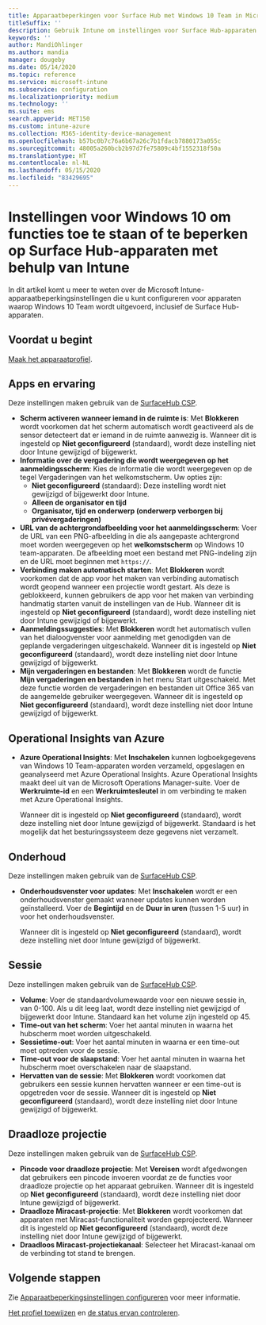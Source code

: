 ```yaml
---
title: Apparaatbeperkingen voor Surface Hub met Windows 10 Team in Microsoft Intune - Azure | Microsoft Docs
titleSuffix: ''
description: Gebruik Intune om instellingen voor Surface Hub-apparaten met Windows 10 team toe te voegen of te configureren.
keywords: ''
author: MandiOhlinger
ms.author: mandia
manager: dougeby
ms.date: 05/14/2020
ms.topic: reference
ms.service: microsoft-intune
ms.subservice: configuration
ms.localizationpriority: medium
ms.technology: ''
ms.suite: ems
search.appverid: MET150
ms.custom: intune-azure
ms.collection: M365-identity-device-management
ms.openlocfilehash: b57bc0b7c76a6b67a26c7b1fdacb7880173a055c
ms.sourcegitcommit: 48005a260bcb2b97d7fe75809c4bf1552318f50a
ms.translationtype: HT
ms.contentlocale: nl-NL
ms.lasthandoff: 05/15/2020
ms.locfileid: "83429695"
---
```

# <a name="windows-10-team-settings-to-allow-or-restrict-features-on-surface-hub-devices-using-intune"></a>Instellingen voor Windows 10 om functies toe te staan of te beperken op Surface Hub-apparaten met behulp van Intune

In dit artikel komt u meer te weten over de Microsoft Intune-apparaatbeperkingsinstellingen die u kunt configureren voor apparaten waarop Windows 10 Team wordt uitgevoerd, inclusief de Surface Hub-apparaten.

## <a name="before-you-begin"></a>Voordat u begint

[Maak het apparaatprofiel](device-restrictions-configure.md#create-the-profile).

## <a name="apps-and-experience"></a>Apps en ervaring

Deze instellingen maken gebruik van de [SurfaceHub CSP](https://docs.microsoft.com/windows/client-management/mdm/surfacehub-csp).

- **Scherm activeren wanneer iemand in de ruimte is**: Met **Blokkeren** wordt voorkomen dat het scherm automatisch wordt geactiveerd als de sensor detecteert dat er iemand in de ruimte aanwezig is. Wanneer dit is ingesteld op **Niet geconfigureerd** (standaard), wordt deze instelling niet door Intune gewijzigd of bijgewerkt.
- **Informatie over de vergadering die wordt weergegeven op het aanmeldingsscherm**: Kies de informatie die wordt weergegeven op de tegel Vergaderingen van het welkomstscherm. Uw opties zijn:
  - **Niet geconfigureerd** (standaard): Deze instelling wordt niet gewijzigd of bijgewerkt door Intune.
  - **Alleen de organisator en tijd**
  - **Organisator, tijd en onderwerp (onderwerp verborgen bij privévergaderingen)**
- **URL van de achtergrondafbeelding voor het aanmeldingsscherm**: Voer de URL van een PNG-afbeelding in die als aangepaste achtergrond moet worden weergegeven op het **welkomstscherm** op Windows 10 team-apparaten. De afbeelding moet een bestand met PNG-indeling zijn en de URL moet beginnen met `https://`.
- **Verbinding maken automatisch starten**: Met **Blokkeren** wordt voorkomen dat de app voor het maken van verbinding automatisch wordt geopend wanneer een projectie wordt gestart. Als deze is geblokkeerd, kunnen gebruikers de app voor het maken van verbinding handmatig starten vanuit de instellingen van de Hub. Wanneer dit is ingesteld op **Niet geconfigureerd** (standaard), wordt deze instelling niet door Intune gewijzigd of bijgewerkt.
- **Aanmeldingssuggesties**: Met **Blokkeren** wordt het automatisch vullen van het dialoogvenster voor aanmelding met genodigden van de geplande vergaderingen uitgeschakeld. Wanneer dit is ingesteld op **Niet geconfigureerd** (standaard), wordt deze instelling niet door Intune gewijzigd of bijgewerkt.
- **Mijn vergaderingen en bestanden**: Met **Blokkeren** wordt de functie **Mijn vergaderingen en bestanden** in het menu Start uitgeschakeld. Met deze functie worden de vergaderingen en bestanden uit Office 365 van de aangemelde gebruiker weergegeven. Wanneer dit is ingesteld op **Niet geconfigureerd** (standaard), wordt deze instelling niet door Intune gewijzigd of bijgewerkt.

## <a name="azure-operational-insights"></a>Operational Insights van Azure

- **Azure Operational Insights**: Met **Inschakelen** kunnen logboekgegevens van Windows 10 Team-apparaten worden verzameld, opgeslagen en geanalyseerd met Azure Operational Insights. Azure Operational Insights maakt deel uit van de Microsoft Operations Manager-suite. Voer de **Werkruimte-id** en een **Werkruimtesleutel** in om verbinding te maken met Azure Operational Insights.

  Wanneer dit is ingesteld op **Niet geconfigureerd** (standaard), wordt deze instelling niet door Intune gewijzigd of bijgewerkt. Standaard is het mogelijk dat het besturingssysteem deze gegevens niet verzamelt.

## <a name="maintenance"></a>Onderhoud

Deze instellingen maken gebruik van de [SurfaceHub CSP](https://docs.microsoft.com/windows/client-management/mdm/surfacehub-csp).

- **Onderhoudsvenster voor updates**: Met **Inschakelen** wordt er een onderhoudsvenster gemaakt wanneer updates kunnen worden geïnstalleerd. Voer de **Begintijd** en de **Duur in uren** (tussen 1-5 uur) in voor het onderhoudsvenster.

  Wanneer dit is ingesteld op **Niet geconfigureerd** (standaard), wordt deze instelling niet door Intune gewijzigd of bijgewerkt.

## <a name="session"></a>Sessie

Deze instellingen maken gebruik van de [SurfaceHub CSP](https://docs.microsoft.com/windows/client-management/mdm/surfacehub-csp).

- **Volume**: Voer de standaardvolumewaarde voor een nieuwe sessie in, van 0-100. Als u dit leeg laat, wordt deze instelling niet gewijzigd of bijgewerkt door Intune. Standaard kan het volume zijn ingesteld op 45.
- **Time-out van het scherm**: Voer het aantal minuten in waarna het hubscherm moet worden uitgeschakeld.
- **Sessietime-out**: Voer het aantal minuten in waarna er een time-out moet optreden voor de sessie.
- **Time-out voor de slaapstand**: Voer het aantal minuten in waarna het hubscherm moet overschakelen naar de slaapstand.
- **Hervatten van de sessie**: Met **Blokkeren** wordt voorkomen dat gebruikers een sessie kunnen hervatten wanneer er een time-out is opgetreden voor de sessie. Wanneer dit is ingesteld op **Niet geconfigureerd** (standaard), wordt deze instelling niet door Intune gewijzigd of bijgewerkt.

## <a name="wireless-projection"></a>Draadloze projectie

Deze instellingen maken gebruik van de [SurfaceHub CSP](https://docs.microsoft.com/windows/client-management/mdm/surfacehub-csp).

- **Pincode voor draadloze projectie**: Met **Vereisen** wordt afgedwongen dat gebruikers een pincode invoeren voordat ze de functies voor draadloze projectie op het apparaat gebruiken. Wanneer dit is ingesteld op **Niet geconfigureerd** (standaard), wordt deze instelling niet door Intune gewijzigd of bijgewerkt.
- **Draadloze Miracast-projectie**: Met **Blokkeren** wordt voorkomen dat apparaten met Miracast-functionaliteit worden geprojecteerd. Wanneer dit is ingesteld op **Niet geconfigureerd** (standaard), wordt deze instelling niet door Intune gewijzigd of bijgewerkt.
- **Draadloos Miracast-projectiekanaal**: Selecteer het Miracast-kanaal om de verbinding tot stand te brengen.

## <a name="next-steps"></a>Volgende stappen

Zie [Apparaatbeperkingsinstellingen configureren](device-restrictions-configure.md) voor meer informatie.

[Het profiel toewijzen](device-profile-assign.md) en [de status ervan controleren](device-profile-monitor.md).
